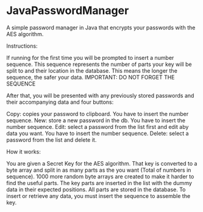 # JavaPasswordManager
A simple password manager in Java that encrypts your passwords with the AES algorithm.

Instructions:

If running for the first time you will be prompted to insert a number sequence.
This sequence represents the number of parts your key will be split to and their location in the database.
This means the longer the sequence, the safer your data.
IMPORTANT: DO NOT FORGET THE SEQUENCE

After that, you will be presented with any previously stored passwords and their accompanying data and four buttons:

Copy: copies your password to clipboard. You have to insert the number sequence.
New: store a new password in the db. You have to insert the number sequence.
Edit: select a password from the list first and edit aby data you want. You have to insert the number sequence.
Delete: select a password from the list and delete it.

How it works:

You are given a Secret Key for the AES algorithm.
That key is converted to a byte array and split in as many parts as the you want (Total of numbers in sequence).
1000 more random byte arrays are created to make it harder to find the useful parts.
The key parts are inserted in the list with the dummy data in their expected positions.
All parts are stored in the database.
To insert or retrieve any data, you must insert the sequence to assemble the key.
